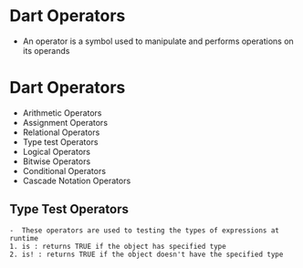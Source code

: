 # Dart Operators
-   An operator is a symbol used to manipulate and performs operations on its operands

# Dart Operators
-   Arithmetic Operators
-   Assignment Operators
-   Relational Operators
-   Type test Operators
-   Logical Operators
-   Bitwise Operators
-   Conditional Operators
-   Cascade Notation Operators

## Type Test Operators
    -  These operators are used to testing the types of expressions at runtime
    1. is : returns TRUE if the object has specified type
    2. is! : returns TRUE if the object doesn't have the specified type